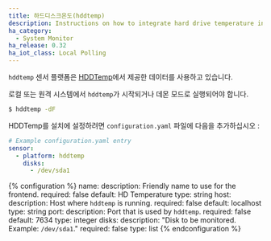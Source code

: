 ```yaml
---
title: 하드디스크온도(hddtemp)
description: Instructions on how to integrate hard drive temperature information into Home Assistant.
ha_category:
  - System Monitor
ha_release: 0.32
ha_iot_class: Local Polling
---
```


`hddtemp` 센서 플랫폼은 [HDDTemp](https://savannah.nongnu.org/projects/hddtemp)에서 제공한 데이터를 사용하고 있습니다.

로컬 또는 원격 시스템에서 `hddtemp`가 시작되거나 데몬 모드로 실행되어야 합니다.

```bash
$ hddtemp -dF
```

HDDTemp를 설치에 설정하려면 `configuration.yaml` 파일에 다음을 추가하십시오 :

```yaml
# Example configuration.yaml entry
sensor:
  - platform: hddtemp
    disks:
      - /dev/sda1
```

{% configuration %}
name:
  description: Friendly name to use for the frontend.
  required: false
  default: HD Temperature
  type: string
host:
  description: Host where `hddtemp` is running.
  required: false
  default: localhost
  type: string
port:
  description: Port that is used by `hddtemp`.
  required: false
  default: 7634
  type: integer
disks:
  description: "Disk to be monitored. Example: `/dev/sda1`."
  required: false
  type: list
{% endconfiguration %}
